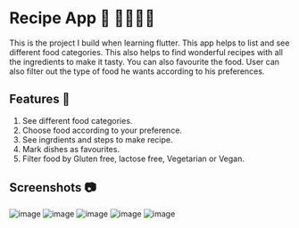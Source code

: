 # Recipe App 📱 🍝👨🏿‍🍳

This is the project I build when learning flutter. This app helps to list and see different food categories. 
This also helps to find wonderful recipes with all the ingredients to make it tasty. 
You can also favourite the food. User can also filter out the type of food he wants according to his preferences.

## Features 👀
1. See different food categories.
2. Choose food according to your preference.
3. See ingrdients and steps to make recipe.
4. Mark dishes as favourites.
5. Filter food by Gluten free, lactose free, Vegetarian or Vegan.

## Screenshots 📷
![image](https://github.com/Arshitvadsak/Recipe_App/assets/121868653/1deb9443-93f5-4642-82ad-591ee47a818f.png)
![image](https://github.com/Arshitvadsak/Recipe_App/assets/121868653/ce1ee4c5-f834-43cd-8985-3b3cb6c3d4ae.png)
![image](https://github.com/Arshitvadsak/Recipe_App/assets/121868653/ab32e043-4d7f-49e5-a815-b33cd4ded320.png)
![image](https://github.com/Arshitvadsak/Recipe_App/assets/121868653/fb2bf5c1-3843-4e08-913a-3ddf0839e4cf.png)
![image](https://github.com/Arshitvadsak/Recipe_App/assets/121868653/89d55fd5-9750-44f6-af30-5e72846050f6.png)

